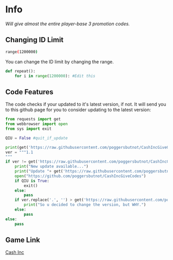 # Info
*Will give almost the entire player-base 3 promotion codes.*

## Changing ID Limit

```bash
range(1200000)
```

You can change the ID limit by changing the range.

```python
def repeat():
    for i in range(1200000): #Edit this
```

## Code Features
The code checks if your updated to it's latest version, if not. It will send you to this github page for you to consider updating to the latest version:

```python
from requests import get
from webbrowser import open
from sys import exit

QIU = False #quit_if_update

print(get('https://raw.githubusercontent.com/poggersbutnot/CashIncGiveCodes/main/updates').text.replace('\n', ''))
ver = """1.1
"""
if ver != get('https://raw.githubusercontent.com/poggersbutnot/CashIncGiveCodes/main/version').text:
    print("New update available...")
    print("Update "+ get('https://raw.githubusercontent.com/poggersbutnot/CashIncGiveCodes/main/version').text.replace('\n', '') + " is availible.")
    open("https://github.com/poggersbutnot/CashIncGiveCodes")
    if QIU is True:
        exit()
    else:
        pass
    if ver.replace('.', '') > get('https://raw.githubusercontent.com/poggersbutnot/CashIncGiveCodes/main/version').text.replace('.', ''):
        print("So u decided to change the version, but WHY.")
    else:
        pass
else:
    pass
```

## Game Link
[Cash Inc](https://play.google.com/store/apps/details?id=com.alegrium.cong2&hl=en&gl=US)
    
 


